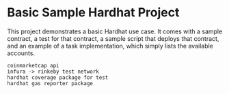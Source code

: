 # Basic Sample Hardhat Project

This project demonstrates a basic Hardhat use case. It comes with a sample contract, a test for that contract, a sample script that deploys that contract, and an example of a task implementation, which simply lists the available accounts.

```shell
coinmarketcap api
infura -> rinkeby test network
hardhat coverage package for test
hardhat gas reporter package 
```
